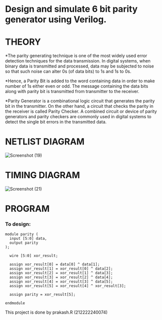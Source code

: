 # Design and simulate 6 bit parity generator using Verilog.

# THEORY
*The parity generating technique is one of the most widely used error detection techniques for the data transmission. In digital systems, when binary data is transmitted and processed, data may be subjected to noise so that such noise can alter 0s (of data bits) to 1s and 1s to 0s.

*Hence, a Parity Bit is added to the word containing data in order to make number of 1s either even or odd. The message containing the data bits along with parity bit is transmitted from transmitter to the receiver.

 *Parity Generator is a combinational logic circuit that generates the parity bit in the transmitter. On the other hand, a circuit that checks the parity in the receiver is called Parity Checker. A combined circuit or device of parity generators and parity checkers are commonly used in digital systems to detect the single bit errors in the transmitted data.


# NETLIST DIAGRAM
![Screenshot (19)](https://github.com/sarveshjustin/Simulation-project--Digital-Electronics/assets/113497481/987cb43c-8da2-428e-8b3d-2c838e241a00)


# TIMING DIAGRAM
![Screenshot (21)](https://github.com/sarveshjustin/Simulation-project--Digital-Electronics/assets/113497481/09eb6ee8-47f0-4145-937d-ed4418d9b44f)


# PROGRAM
### To design:
```
module parity (
  input [5:0] data,
  output parity
);

  wire [5:0] xor_result;
  
  assign xor_result[0] = data[0] ^ data[1];
  assign xor_result[1] = xor_result[0] ^ data[2];
  assign xor_result[2] = xor_result[1] ^ data[3];
  assign xor_result[3] = xor_result[2] ^ data[4];
  assign xor_result[4] = xor_result[3] ^ data[5];
  assign xor_result[5] = xor_result[4] ^ xor_result[3];

  assign parity = xor_result[5];

endmodule
```

This project is done by prakash.R  (212222240074)
